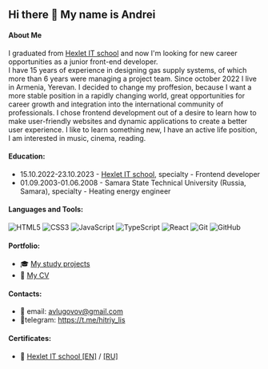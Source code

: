 ## Hi there 👋 My name is Andrei
#### About Me
I graduated from [Hexlet IT school](https://github.com/Hexlet) and now I'm looking for new career opportunities as a junior front-end developer.  
I have 15 years of experience in designing gas supply systems, of which more than 6 years were managing a project team. Since october 2022 I live in Armenia, Yerevan. I decided to change my proffesion, because I want a more stable position in a rapidly changing world, great opportunities for career growth and integration into the international community of professionals. I chose frontend development out of a desire to learn how to make user-friendly websites and dynamic applications to create a better user experience. I like to learn something new, I have an active life position, I am interested in music, cinema, reading.

#### Education:
- 15.10.2022-23.10.2023 - [Hexlet IT school](https://github.com/Hexlet), specialty - Frontend developer
- 01.09.2003-01.06.2008 - Samara State Technical University (Russia, Samara), specialty - Heating energy engineer

#### Languages and Tools:
![HTML5](https://img.shields.io/badge/html5-%23E34F26.svg?style=for-the-badge&logo=html5&logoColor=white)
![CSS3](https://img.shields.io/badge/css3-%231572B6.svg?style=for-the-badge&logo=css3&logoColor=white)
![JavaScript](https://img.shields.io/badge/javascript-%23323330.svg?style=for-the-badge&logo=javascript&logoColor=%23F7DF1E)
![TypeScript](https://img.shields.io/badge/typescript-%23007ACC.svg?style=for-the-badge&logo=typescript&logoColor=white)
![React](https://img.shields.io/badge/react-%2320232a.svg?style=for-the-badge&logo=react&logoColor=%2361DAFB)
![Git](https://img.shields.io/badge/git-%23F05033.svg?style=for-the-badge&logo=git&logoColor=white)
![GitHub](https://img.shields.io/badge/github-%23121011.svg?style=for-the-badge&logo=github&logoColor=white)

#### Portfolio:
- 🎓 [My study projects](https://github.com/stars/hitriylis/lists/study-projects)
- 📄 [My CV](https://hitriylis.github.io/)

#### Contacts:
- 📧 email: avlugovov@gmail.com
- 📱telegram: https://t.me/hitriy_lis

#### Certificates:
- 📜 [Hexlet IT school [EN]](https://chat.hexlet.io/files/kwn4x5bdkjgm9fwj5mxk361oia/public?h=0t8Vu1bSjBWjdzFYXaC8I-tG9hyr2o0Q2JHCWlr6I3U) / [[RU]](https://chat.hexlet.io/files/cod7yrjax7nexjb5zh13d5p1yr/public?h=sXnW8nA-bWaUE8k5CvIHVgwWw8mwoVUJ7aeILyeTtbw)
  

